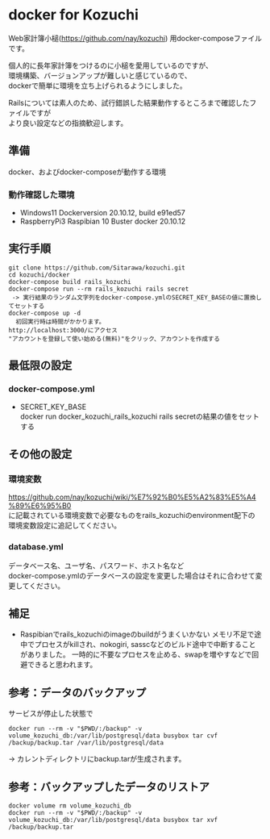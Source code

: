 # docker for Kozuchi

Web家計簿小槌(https://github.com/nay/kozuchi) 用docker-composeファイルです。

個人的に長年家計簿をつけるのに小槌を愛用しているのですが、  
環境構築、バージョンアップが難しいと感じているので、  
dockerで簡単に環境を立ち上げられるようにしました。

Railsについては素人のため、試行錯誤した結果動作するところまで確認したファイルですが  
より良い設定などの指摘歓迎します。

## 準備

docker、およびdocker-composeが動作する環境

### 動作確認した環境
- Windows11 Dockerversion 20.10.12, build e91ed57
- RaspberryPi3 Raspibian 10 Buster docker 20.10.12

## 実行手順

```
git clone https://github.com/Sitarawa/kozuchi.git
cd kozuchi/docker  
docker-compose build rails_kozuchi  
docker-compose run --rm rails_kozuchi rails secret  
 -> 実行結果のランダム文字列をdocker-compose.ymlのSECRET_KEY_BASEの値に置換してセットする  
docker-compose up -d  
  初回実行時は時間がかかります。  
http://localhost:3000/にアクセス
"アカウントを登録して使い始める(無料)"をクリック、アカウントを作成する  
```

## 最低限の設定

### docker-compose.yml

- SECRET_KEY_BASE  
docker run docker_kozuchi_rails_kozuchi rails secretの結果の値をセットする


## その他の設定

### 環境変数

https://github.com/nay/kozuchi/wiki/%E7%92%B0%E5%A2%83%E5%A4%89%E6%95%B0  
に記載されている環境変数で必要なものをrails_kozuchiのenvironment配下の  
環境変数設定に追記してください。

### database.yml

データベース名、ユーザ名、パスワード、ホスト名など  
docker-compose.ymlのデータベースの設定を変更した場合はそれに合わせて変更してください。


## 補足

- Raspibianでrails_kozuchiのimageのbuildがうまくいかない
メモリ不足で途中でプロセスがkillされ、nokogiri, sasscなどのビルド途中で中断することがありました。
一時的に不要なプロセスを止める、swapを増やすなどで回避できると思われます。



## 参考：データのバックアップ

サービスが停止した状態で
```
docker run --rm -v "$PWD/:/backup" -v volume_kozuchi_db:/var/lib/postgresql/data busybox tar cvf /backup/backup.tar /var/lib/postgresql/data
```
→ カレントディレクトリにbackup.tarが生成されます。

## 参考：バックアップしたデータのリストア

```
docker volume rm volume_kozuchi_db
docker run --rm -v "$PWD/:/backup" -v volume_kozuchi_db:/var/lib/postgresql/data busybox tar xvf /backup/backup.tar
```